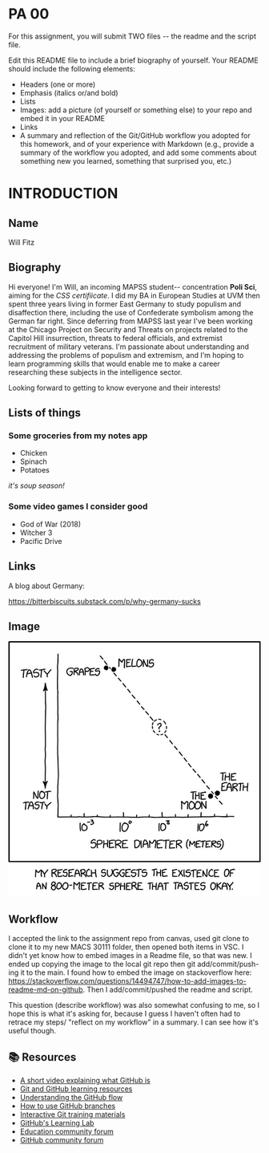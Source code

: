 # PA 00

For this assignment, you will submit TWO files -- the readme and the script file. 


Edit this README file to include a brief biography of yourself. Your README should include the following elements:
* Headers (one or more)
* Emphasis (italics or/and bold)
* Lists
* Images: add a picture (of yourself or something else) to your repo and embed it in your README
* Links
* A summary and reflection of the Git/GitHub workflow you adopted for this homework, and of your experience with Markdown (e.g., provide a summary of the workflow you adopted, and add some comments about something new you learned, something that surprised you, etc.)


# INTRODUCTION

## Name
Will Fitz

## Biography

Hi everyone! 
I'm Will, an incoming MAPSS student-- concentration **Poli Sci**, aiming for the *CSS certifiicate*. I did my BA in European Studies at UVM then spent three years living in former East Germany to study populism and disaffection there, including the use of Confederate symbolism among the German far right. Since deferring from MAPSS last year I've been working at the Chicago Project on Security and Threats on projects related to the Capitol Hill insurrection, threats to federal officials, and extremist recruitment of military veterans.
I'm passionate about understanding and addressing the problems of populism and extremism, and I'm hoping to learn programming skills that would enable me to make a career researching these subjects in the intelligence sector.

Looking forward to getting to know everyone and their interests!

## Lists of things

### Some groceries from my notes app

* Chicken
* Spinach
* Potatoes

*it's soup season!*

### Some video games I consider good

* God of War (2018)
* Witcher 3
* Pacific Drive 

## Links

A blog about Germany:

https://bitterbiscuits.substack.com/p/why-germany-sucks

## Image

![alt text](https://github.com/MACS-30111-23/pa00-wfitz-bb/blob/main/Image.jpg)


## Workflow

I accepted the link to the assignment repo from canvas, used git clone to clone it to my new MACS 30111 folder, then opened both items in VSC. I didn't yet know how to embed images in a Readme file, so that was new. I ended up copying the image to the local git repo then git add/commit/push-ing it to the main. I found how to embed the image on stackoverflow here: https://stackoverflow.com/questions/14494747/how-to-add-images-to-readme-md-on-github. Then I add/commit/pushed the readme and script.

This question (describe workflow) was also somewhat confusing to me, so I hope this is what it's asking for, because I guess I haven't often had to retrace my steps/ "reflect on my workflow" in a summary. I can see how it's useful though.


## 📚  Resources 
* [A short video explaining what GitHub is](https://www.youtube.com/watch?v=w3jLJU7DT5E&feature=youtu.be) 
* [Git and GitHub learning resources](https://docs.github.com/en/github/getting-started-with-github/git-and-github-learning-resources) 
* [Understanding the GitHub flow](https://guides.github.com/introduction/flow/)
* [How to use GitHub branches](https://www.youtube.com/watch?v=H5GJfcp3p4Q&feature=youtu.be)
* [Interactive Git training materials](https://githubtraining.github.io/training-manual/#/01_getting_ready_for_class)
* [GitHub's Learning Lab](https://lab.github.com/)
* [Education community forum](https://education.github.community/)
* [GitHub community forum](https://github.community/)
